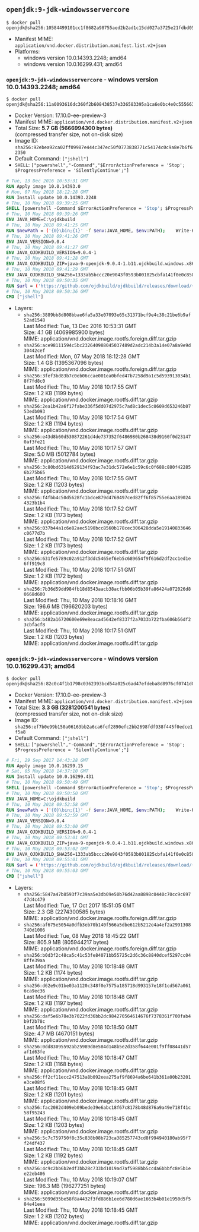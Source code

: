 ## `openjdk:9-jdk-windowsservercore`

```console
$ docker pull openjdk@sha256:10584499101cc1f8682a98755aed2b2ad1c15dd027a3725e21fdbd05f9935831
```

-	Manifest MIME: `application/vnd.docker.distribution.manifest.list.v2+json`
-	Platforms:
	-	windows version 10.0.14393.2248; amd64
	-	windows version 10.0.16299.431; amd64

### `openjdk:9-jdk-windowsservercore` - windows version 10.0.14393.2248; amd64

```console
$ docker pull openjdk@sha256:11a0093616dc360f2b608438537e336583395a1ca6e0bc4e0c555663a75b7366
```

-	Docker Version: 17.10.0-ee-preview-3
-	Manifest MIME: `application/vnd.docker.distribution.manifest.v2+json`
-	Total Size: **5.7 GB (5666994300 bytes)**  
	(compressed transfer size, not on-disk size)
-	Image ID: `sha256:92ebea92ca02ff09987e444c347ec50f0773838771c54174c0c9a8e7b6f62350`
-	Default Command: `["jshell"]`
-	`SHELL`: `["powershell","-Command","$ErrorActionPreference = 'Stop'; $ProgressPreference = 'SilentlyContinue';"]`

```dockerfile
# Tue, 13 Dec 2016 10:53:31 GMT
RUN Apply image 10.0.14393.0
# Mon, 07 May 2018 18:12:28 GMT
RUN Install update 10.0.14393.2248
# Thu, 10 May 2018 09:39:25 GMT
SHELL [powershell -Command $ErrorActionPreference = 'Stop'; $ProgressPreference = 'SilentlyContinue';]
# Thu, 10 May 2018 09:39:26 GMT
ENV JAVA_HOME=C:\ojdkbuild
# Thu, 10 May 2018 09:41:25 GMT
RUN $newPath = ('{0}\bin;{1}' -f $env:JAVA_HOME, $env:PATH); 	Write-Host ('Updating PATH: {0}' -f $newPath); 	setx /M PATH $newPath;
# Thu, 10 May 2018 09:41:26 GMT
ENV JAVA_VERSION=9.0.4
# Thu, 10 May 2018 09:41:27 GMT
ENV JAVA_OJDKBUILD_VERSION=9.0.4-1
# Thu, 10 May 2018 09:41:28 GMT
ENV JAVA_OJDKBUILD_ZIP=java-9-openjdk-9.0.4-1.b11.ojdkbuild.windows.x86_64.zip
# Thu, 10 May 2018 09:41:29 GMT
ENV JAVA_OJDKBUILD_SHA256=1333ab5bccc20e9043f0593b001825cbfa141f0e0c850d877af6b8e2c990cb47
# Thu, 10 May 2018 09:50:35 GMT
RUN $url = ('https://github.com/ojdkbuild/ojdkbuild/releases/download/{0}/{1}' -f $env:JAVA_OJDKBUILD_VERSION, $env:JAVA_OJDKBUILD_ZIP); 	Write-Host ('Downloading {0} ...' -f $url); 	[Net.ServicePointManager]::SecurityProtocol = [Net.SecurityProtocolType]::Tls12; 	Invoke-WebRequest -Uri $url -OutFile 'ojdkbuild.zip'; 	Write-Host ('Verifying sha256 ({0}) ...' -f $env:JAVA_OJDKBUILD_SHA256); 	if ((Get-FileHash ojdkbuild.zip -Algorithm sha256).Hash -ne $env:JAVA_OJDKBUILD_SHA256) { 		Write-Host 'FAILED!'; 		exit 1; 	}; 		Write-Host 'Expanding ...'; 	Expand-Archive ojdkbuild.zip -DestinationPath C:\; 		Write-Host 'Renaming ...'; 	Move-Item 		-Path ('C:\{0}' -f ($env:JAVA_OJDKBUILD_ZIP -Replace '.zip$', '')) 		-Destination $env:JAVA_HOME 	; 		Write-Host 'Verifying install ...'; 	Write-Host '  java -version'; java -version; 	Write-Host '  javac -version'; javac -version; 		Write-Host 'Removing ...'; 	Remove-Item ojdkbuild.zip -Force; 		Write-Host 'Complete.';
# Thu, 10 May 2018 09:50:36 GMT
CMD ["jshell"]
```

-	Layers:
	-	`sha256:3889bb8d808bbae6fa5a33e07093e65c31371bcf9e4c38c21be6b9af52ad1548`  
		Last Modified: Tue, 13 Dec 2016 10:53:31 GMT  
		Size: 4.1 GB (4069985900 bytes)  
		MIME: application/vnd.docker.image.rootfs.foreign.diff.tar.gzip
	-	`sha256:ace98111594c5bc232640988045037489d2adc214b3a14e07a8a9e9d30442cef`  
		Last Modified: Mon, 07 May 2018 18:12:28 GMT  
		Size: 1.4 GB (1395367096 bytes)  
		MIME: application/vnd.docker.image.rootfs.foreign.diff.tar.gzip
	-	`sha256:3fef3bd83b7c0eb06ccae001ea0bfed47b7258d9a1c5d593913034b18f7fd8c0`  
		Last Modified: Thu, 10 May 2018 10:17:55 GMT  
		Size: 1.2 KB (1199 bytes)  
		MIME: application/vnd.docker.image.rootfs.diff.tar.gzip
	-	`sha256:2ea1b42a6f17fabe336f5dd07d2975c7ad8c1dec5c0609d653246b0753edb093`  
		Last Modified: Thu, 10 May 2018 10:17:54 GMT  
		Size: 1.2 KB (1194 bytes)  
		MIME: application/vnd.docker.image.rootfs.diff.tar.gzip
	-	`sha256:e43d8b60d530872261d4de737352f6486980b268438d9160f0d231470af3fe21`  
		Last Modified: Thu, 10 May 2018 10:17:57 GMT  
		Size: 5.0 MB (5012784 bytes)  
		MIME: application/vnd.docker.image.rootfs.diff.tar.gzip
	-	`sha256:3c80bd6314d629134f93ac7e31dc572e6e1c59c6c0f688c880f422856b275b65`  
		Last Modified: Thu, 10 May 2018 10:17:55 GMT  
		Size: 1.2 KB (1203 bytes)  
		MIME: application/vnd.docker.image.rootfs.diff.tar.gzip
	-	`sha256:f4fbb4c50d5628fc1bdce879d4769497ced82ff6f85755e6aa1890244323b1b4`  
		Last Modified: Thu, 10 May 2018 10:17:52 GMT  
		Size: 1.2 KB (1173 bytes)  
		MIME: application/vnd.docker.image.rootfs.diff.tar.gzip
	-	`sha256:037b44a1c6e82aec5190bcc8560b178cec306428dda5e19140833646c0677d7b`  
		Last Modified: Thu, 10 May 2018 10:17:52 GMT  
		Size: 1.2 KB (1173 bytes)  
		MIME: application/vnd.docker.image.rootfs.diff.tar.gzip
	-	`sha256:631fe5789c02a912f3ddc5465ef6eb5c689654f9f616d2df2cc1ed1e6ff919c8`  
		Last Modified: Thu, 10 May 2018 10:17:51 GMT  
		Size: 1.2 KB (1172 bytes)  
		MIME: application/vnd.docker.image.rootfs.diff.tar.gzip
	-	`sha256:7b36d59dd984fb18d8543aacb38acfbb06b05b39fa86424a072026d80668d600`  
		Last Modified: Thu, 10 May 2018 10:18:16 GMT  
		Size: 196.6 MB (196620203 bytes)  
		MIME: application/vnd.docker.image.rootfs.diff.tar.gzip
	-	`sha256:b482a16720600e69e8eaca45642ef8337f2a7033b722fba606b56df23cbfacf8`  
		Last Modified: Thu, 10 May 2018 10:17:51 GMT  
		Size: 1.2 KB (1203 bytes)  
		MIME: application/vnd.docker.image.rootfs.diff.tar.gzip

### `openjdk:9-jdk-windowsservercore` - windows version 10.0.16299.431; amd64

```console
$ docker pull openjdk@sha256:82c0c4f1b1798c0362393bcd54a025c6ad47efdeba8d8976cf0741d09c5d6544
```

-	Docker Version: 17.10.0-ee-preview-3
-	Manifest MIME: `application/vnd.docker.distribution.manifest.v2+json`
-	Total Size: **3.3 GB (3281200541 bytes)**  
	(compressed transfer size, not on-disk size)
-	Image ID: `sha256:ef7b0e99b150a06163bb2a6ca6fcf2890efc2bb2698fdf938f445f0edce1f5a8`
-	Default Command: `["jshell"]`
-	`SHELL`: `["powershell","-Command","$ErrorActionPreference = 'Stop'; $ProgressPreference = 'SilentlyContinue';"]`

```dockerfile
# Fri, 29 Sep 2017 14:43:28 GMT
RUN Apply image 10.0.16299.15
# Sat, 05 May 2018 14:37:10 GMT
RUN Install update 10.0.16299.431
# Thu, 10 May 2018 09:50:49 GMT
SHELL [powershell -Command $ErrorActionPreference = 'Stop'; $ProgressPreference = 'SilentlyContinue';]
# Thu, 10 May 2018 09:50:50 GMT
ENV JAVA_HOME=C:\ojdkbuild
# Thu, 10 May 2018 09:52:58 GMT
RUN $newPath = ('{0}\bin;{1}' -f $env:JAVA_HOME, $env:PATH); 	Write-Host ('Updating PATH: {0}' -f $newPath); 	setx /M PATH $newPath;
# Thu, 10 May 2018 09:52:59 GMT
ENV JAVA_VERSION=9.0.4
# Thu, 10 May 2018 09:53:00 GMT
ENV JAVA_OJDKBUILD_VERSION=9.0.4-1
# Thu, 10 May 2018 09:53:01 GMT
ENV JAVA_OJDKBUILD_ZIP=java-9-openjdk-9.0.4-1.b11.ojdkbuild.windows.x86_64.zip
# Thu, 10 May 2018 09:53:02 GMT
ENV JAVA_OJDKBUILD_SHA256=1333ab5bccc20e9043f0593b001825cbfa141f0e0c850d877af6b8e2c990cb47
# Thu, 10 May 2018 09:55:01 GMT
RUN $url = ('https://github.com/ojdkbuild/ojdkbuild/releases/download/{0}/{1}' -f $env:JAVA_OJDKBUILD_VERSION, $env:JAVA_OJDKBUILD_ZIP); 	Write-Host ('Downloading {0} ...' -f $url); 	[Net.ServicePointManager]::SecurityProtocol = [Net.SecurityProtocolType]::Tls12; 	Invoke-WebRequest -Uri $url -OutFile 'ojdkbuild.zip'; 	Write-Host ('Verifying sha256 ({0}) ...' -f $env:JAVA_OJDKBUILD_SHA256); 	if ((Get-FileHash ojdkbuild.zip -Algorithm sha256).Hash -ne $env:JAVA_OJDKBUILD_SHA256) { 		Write-Host 'FAILED!'; 		exit 1; 	}; 		Write-Host 'Expanding ...'; 	Expand-Archive ojdkbuild.zip -DestinationPath C:\; 		Write-Host 'Renaming ...'; 	Move-Item 		-Path ('C:\{0}' -f ($env:JAVA_OJDKBUILD_ZIP -Replace '.zip$', '')) 		-Destination $env:JAVA_HOME 	; 		Write-Host 'Verifying install ...'; 	Write-Host '  java -version'; java -version; 	Write-Host '  javac -version'; javac -version; 		Write-Host 'Removing ...'; 	Remove-Item ojdkbuild.zip -Force; 		Write-Host 'Complete.';
# Thu, 10 May 2018 09:55:03 GMT
CMD ["jshell"]
```

-	Layers:
	-	`sha256:5847a47b8593f7c39aa5e3db09e50b76d42aa8898c0440c70cc9c69747d4c479`  
		Last Modified: Tue, 17 Oct 2017 15:51:05 GMT  
		Size: 2.3 GB (2274300585 bytes)  
		MIME: application/vnd.docker.image.rootfs.foreign.diff.tar.gzip
	-	`sha256:af675e5054a0dfb3eb70b140f566a5dbe612b5212e4a4ef2a2991308740d1006`  
		Last Modified: Tue, 08 May 2018 18:45:22 GMT  
		Size: 805.9 MB (805944217 bytes)  
		MIME: application/vnd.docker.image.rootfs.foreign.diff.tar.gzip
	-	`sha256:b0d3f2c48ca5c41c53fe84071bb55725c2d6c36c8840dcef5297cc048ffe39aa`  
		Last Modified: Thu, 10 May 2018 10:18:48 GMT  
		Size: 1.2 KB (1174 bytes)  
		MIME: application/vnd.docker.image.rootfs.diff.tar.gzip
	-	`sha256:d62e9c01be03a1120c348f0e7575a185718d993157e18f1cd567a0616ca9ec36`  
		Last Modified: Thu, 10 May 2018 10:18:48 GMT  
		Size: 1.2 KB (1197 bytes)  
		MIME: application/vnd.docker.image.rootfs.diff.tar.gzip
	-	`sha256:daf5e6b78e3b7022fd36bb2dc984270564614676f7378361f700fab4b9f2b78c`  
		Last Modified: Thu, 10 May 2018 10:18:50 GMT  
		Size: 4.7 MB (4670151 bytes)  
		MIME: application/vnd.docker.image.rootfs.diff.tar.gzip
	-	`sha256:0dd83095592ab25989d8e584d148b5e2d358f644e001f9ff08441d57af1d63fe`  
		Last Modified: Thu, 10 May 2018 10:18:47 GMT  
		Size: 1.2 KB (1168 bytes)  
		MIME: application/vnd.docker.image.rootfs.diff.tar.gzip
	-	`sha256:ff2cf11ecc247513a8b092eea275af9f8694a6be641b361a00b23201e3ce08f6`  
		Last Modified: Thu, 10 May 2018 10:18:45 GMT  
		Size: 1.2 KB (1201 bytes)  
		MIME: application/vnd.docker.image.rootfs.diff.tar.gzip
	-	`sha256:fac2082d409eb09bede39e6abc18f67c8178b48d876a9a49e718f41c58f95243`  
		Last Modified: Thu, 10 May 2018 10:18:45 GMT  
		Size: 1.2 KB (1203 bytes)  
		MIME: application/vnd.docker.image.rootfs.diff.tar.gzip
	-	`sha256:5c7c759750f8c35c838b08b723ca385257743cd8f994940180ab95f7f24df437`  
		Last Modified: Thu, 10 May 2018 10:18:45 GMT  
		Size: 1.2 KB (1192 bytes)  
		MIME: application/vnd.docker.image.rootfs.diff.tar.gzip
	-	`sha256:4c9c2bb6b2edf3bb28c733bd1019ad7af5988bb5ccda6bbbfc8e5b1ee22eb406`  
		Last Modified: Thu, 10 May 2018 10:19:07 GMT  
		Size: 196.3 MB (196277251 bytes)  
		MIME: application/vnd.docker.image.rootfs.diff.tar.gzip
	-	`sha256:5099d35be58f8a4432f3fd886b1ee6d780d6ae1663b4b01e1950d5f584e41eea`  
		Last Modified: Thu, 10 May 2018 10:18:45 GMT  
		Size: 1.2 KB (1202 bytes)  
		MIME: application/vnd.docker.image.rootfs.diff.tar.gzip
